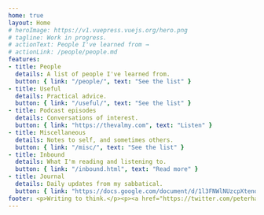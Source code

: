 ```yaml
---
home: true
layout: Home
# heroImage: https://v1.vuepress.vuejs.org/hero.png
# tagline: Work in progress.
# actionText: People I've learned from →
# actionLink: /people/people.md
features:
- title: People
  details: A list of people I've learned from.
  button: { link: "/people/", text: "See the list" }
- title: Useful
  details: Practical advice.
  button: { link: "/useful/", text: "See the list" }
- title: Podcast episodes
  details: Conversations of interest.
  button: { link: "https://thevalmy.com", text: "Listen" }
- title: Miscellaneous
  details: Notes to self, and sometimes others.
  button: { link: "/misc/", text: "See the list" }
- title: Inbound
  details: What I'm reading and listening to.
  button: { link: "/inbound.html", text: "Read more" }
- title: Journal
  details: Daily updates from my sabbatical.
  button: { link: "https://docs.google.com/document/d/1l3FNWlNUzcpXtend9wrGc3PWSQDj9AwgWcwmOhRsYRY/edit#", text: "Read the journal" }
footer: <p>Writing to think.</p><p><a href="https://twitter.com/peterhartree">@peterhartree</a><br><a href="mailto:hello@peterhartree.co.uk">hello@peterhartree.co.uk</a></p>
---
```


<!--
- title: Resources
  details: A list of pointers.
  button: { link: "/resources/", text: "See the list" }

- title: Useful
  details: Productivity advice.
  button: { link: "/useful/", text: "See the list" }
- title: Twitter
  details: ...
  button: { link: "https://twitter.com/peterhartree", text: "See the list" }
-->
